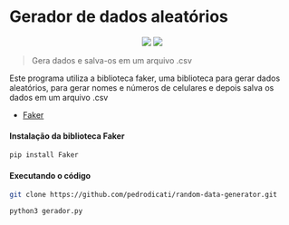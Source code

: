 # Gerador de dados aleatórios

<p style="text-align: center;">  
  <img src="http://img.shields.io/static/v1?label=status&message=concluded&color=GREEN&style=for-the-badge-"/>
  <img src="http://img.shields.io/static/v1?label=python&message=v3.10&color=blue&style=for-the-badge-&logo=python"/>
</p> 

> Gera dados e salva-os em um arquivo .csv

Este programa utiliza a biblioteca faker, uma biblioteca para gerar dados aleatórios, para gerar nomes e números de celulares e depois salva os dados em um arquivo .csv

- [Faker](https://faker.readthedocs.io/en/master/)

#### Instalação da biblioteca Faker

```sh
pip install Faker
```

#### Executando o código

```sh
git clone https://github.com/pedrodicati/random-data-generator.git
```

```sh
python3 gerador.py
```